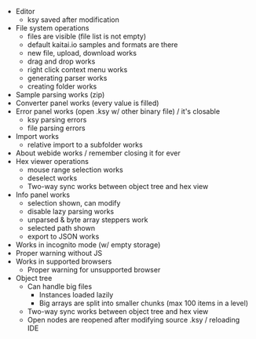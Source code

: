 - Editor
  - ksy saved after modification
- File system operations
  - files are visible (file list is not empty)
  - default kaitai.io samples and formats are there
  - new file, upload, download works
  - drag and drop works
  - right click context menu works
  - generating parser works
  - creating folder works
- Sample parsing works (zip)
- Converter panel works (every value is filled)
- Error panel works (open .ksy w/ other binary file) / it's closable
  - ksy parsing errors
  - file parsing errors
- Import works
  - relative import to a subfolder works
- About webide works / remember closing it for ever
- Hex viewer operations
  - mouse range selection works
  - deselect works
  - Two-way sync works between object tree and hex view
- Info panel works
  - selection shown, can modify
  - disable lazy parsing works
  - unparsed & byte array steppers work
  - selected path shown
  - export to JSON works
- Works in incognito mode (w/ empty storage)
- Proper warning without JS
- Works in supported browsers
  - Proper warning for unsupported browser
- Object tree
  - Can handle big files
    - Instances loaded lazily
    - Big arrays are split into smaller chunks (max 100 items in a level)
  - Two-way sync works between object tree and hex view
  - Open nodes are reopened after modifying source .ksy / reloading IDE
